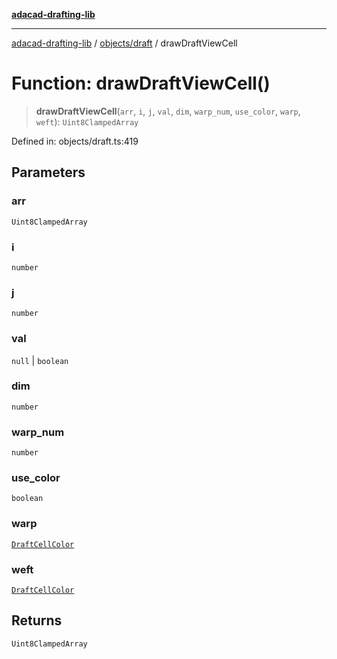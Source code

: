 [**adacad-drafting-lib**](../../../README.md)

***

[adacad-drafting-lib](../../../modules.md) / [objects/draft](../README.md) / drawDraftViewCell

# Function: drawDraftViewCell()

> **drawDraftViewCell**(`arr`, `i`, `j`, `val`, `dim`, `warp_num`, `use_color`, `warp`, `weft`): `Uint8ClampedArray`

Defined in: objects/draft.ts:419

## Parameters

### arr

`Uint8ClampedArray`

### i

`number`

### j

`number`

### val

`null` | `boolean`

### dim

`number`

### warp\_num

`number`

### use\_color

`boolean`

### warp

[`DraftCellColor`](../../datatypes/type-aliases/DraftCellColor.md)

### weft

[`DraftCellColor`](../../datatypes/type-aliases/DraftCellColor.md)

## Returns

`Uint8ClampedArray`
